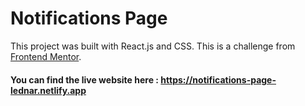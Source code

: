 # Notifications Page

This project was built with React.js and CSS. This is a challenge from [Frontend Mentor](https://www.frontendmentor.io/challenges/notifications-page-DqK5QAmKbC).

#### You can find the live website here : https://notifications-page-lednar.netlify.app
